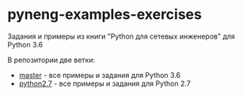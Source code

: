 
# pyneng-examples-exercises

Задания и примеры из книги "Python для сетевых инженеров" для Python 3.6

В репозитории две ветки:

* [master](https://github.com/natenka/pyneng-examples-exercises/) - все примеры и задания для Python 3.6
* [python2.7](https://github.com/natenka/pyneng-examples-exercises/tree/python2.7) - все примеры и задания для Python 2.7

